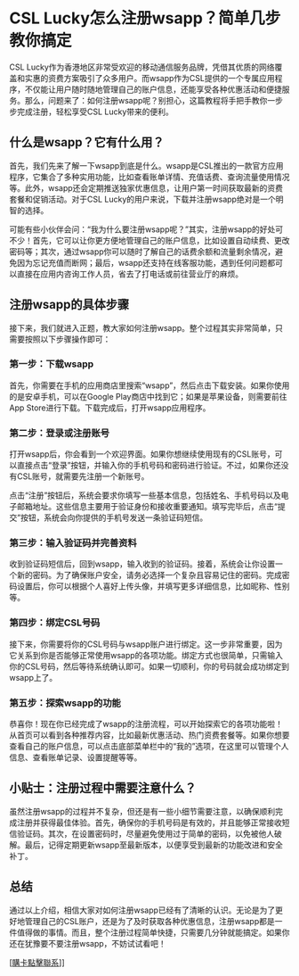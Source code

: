 # CSL Lucky怎么注册wsapp？简单几步教你搞定

CSL Lucky作为香港地区非常受欢迎的移动通信服务品牌，凭借其优质的网络覆盖和实惠的资费方案吸引了众多用户。而wsapp作为CSL提供的一个专属应用程序，不仅能让用户随时随地管理自己的账户信息，还能享受各种优惠活动和便捷服务。那么，问题来了：如何注册wsapp呢？别担心，这篇教程将手把手教你一步步完成注册，轻松享受CSL Lucky带来的便利。

## 什么是wsapp？它有什么用？

首先，我们先来了解一下wsapp到底是什么。wsapp是CSL推出的一款官方应用程序，它集合了多种实用功能，比如查看账单详情、充值话费、查询流量使用情况等。此外，wsapp还会定期推送独家优惠信息，让用户第一时间获取最新的资费套餐和促销活动。对于CSL Lucky的用户来说，下载并注册wsapp绝对是一个明智的选择。

可能有些小伙伴会问：“我为什么要注册wsapp呢？”其实，注册wsapp的好处可不少！首先，它可以让你更方便地管理自己的账户信息，比如设置自动续费、更改密码等；其次，通过wsapp你可以随时了解自己的话费余额和流量剩余情况，避免因为忘记充值而断网；最后，wsapp还支持在线客服功能，遇到任何问题都可以直接在应用内咨询工作人员，省去了打电话或前往营业厅的麻烦。

## 注册wsapp的具体步骤

接下来，我们就进入正题，教大家如何注册wsapp。整个过程其实非常简单，只需要按照以下步骤操作即可：

### 第一步：下载wsapp

首先，你需要在手机的应用商店里搜索“wsapp”，然后点击下载安装。如果你使用的是安卓手机，可以在Google Play商店中找到它；如果是苹果设备，则需要前往App Store进行下载。下载完成后，打开wsapp应用程序。

### 第二步：登录或注册账号

打开wsapp后，你会看到一个欢迎界面。如果你想继续使用现有的CSL账号，可以直接点击“登录”按钮，并输入你的手机号码和密码进行验证。不过，如果你还没有CSL账号，就需要先注册一个新账号。

点击“注册”按钮后，系统会要求你填写一些基本信息，包括姓名、手机号码以及电子邮箱地址。这些信息主要用于验证身份和接收重要通知。填写完毕后，点击“提交”按钮，系统会向你提供的手机号发送一条验证码短信。

### 第三步：输入验证码并完善资料

收到验证码短信后，回到wsapp，输入收到的验证码。接着，系统会让你设置一个新的密码。为了确保账户安全，请务必选择一个复杂且容易记住的密码。完成密码设置后，你可以根据个人喜好上传头像，并填写更多详细信息，比如昵称、性别等。

### 第四步：绑定CSL号码

接下来，你需要将你的CSL号码与wsapp账户进行绑定。这一步非常重要，因为它关系到你是否能够正常使用wsapp的各项功能。绑定方式也很简单，只需输入你的CSL号码，然后等待系统确认即可。如果一切顺利，你的号码就会成功绑定到wsapp上了。

### 第五步：探索wsapp的功能

恭喜你！现在你已经完成了wsapp的注册流程，可以开始探索它的各项功能啦！从首页可以看到各种推荐内容，比如最新优惠活动、热门资费套餐等。如果你想要查看自己的账户信息，可以点击底部菜单栏中的“我的”选项，在这里可以管理个人信息、查看账单记录、设置提醒等等。

## 小贴士：注册过程中需要注意什么？

虽然注册wsapp的过程并不复杂，但还是有一些小细节需要注意，以确保顺利完成注册并获得最佳体验。首先，确保你的手机号码是有效的，并且能够正常接收短信验证码。其次，在设置密码时，尽量避免使用过于简单的密码，以免被他人破解。最后，记得定期更新wsapp至最新版本，以便享受到最新的功能改进和安全补丁。

## 总结

通过以上介绍，相信大家对如何注册wsapp已经有了清晰的认识。无论是为了更好地管理自己的CSL账户，还是为了及时获取各种优惠信息，注册wsapp都是一件值得做的事情。而且，整个注册过程简单快捷，只需要几分钟就能搞定。如果你还在犹豫要不要注册wsapp，不妨试试看吧！

[[購卡點擊聯系](https://t.me/s/esim1088)]]